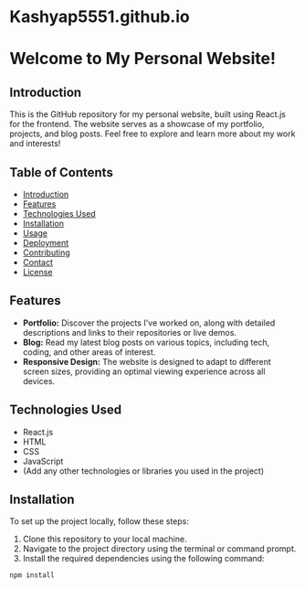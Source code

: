 # Kashyap5551.github.io

# Welcome to My Personal Website!

## Introduction

This is the GitHub repository for my personal website, built using React.js for the frontend. The website serves as a showcase of my portfolio, projects, and blog posts. Feel free to explore and learn more about my work and interests!

## Table of Contents

- [Introduction](#introduction)
- [Features](#features)
- [Technologies Used](#technologies-used)
- [Installation](#installation)
- [Usage](#usage)
- [Deployment](#deployment)
- [Contributing](#contributing)
- [Contact](#contact)
- [License](#license)

## Features

- **Portfolio:** Discover the projects I've worked on, along with detailed descriptions and links to their repositories or live demos.
- **Blog:** Read my latest blog posts on various topics, including tech, coding, and other areas of interest.
- **Responsive Design:** The website is designed to adapt to different screen sizes, providing an optimal viewing experience across all devices.

## Technologies Used

- React.js
- HTML
- CSS
- JavaScript
- (Add any other technologies or libraries you used in the project)

## Installation

To set up the project locally, follow these steps:

1. Clone this repository to your local machine.
2. Navigate to the project directory using the terminal or command prompt.
3. Install the required dependencies using the following command:

```bash
npm install
